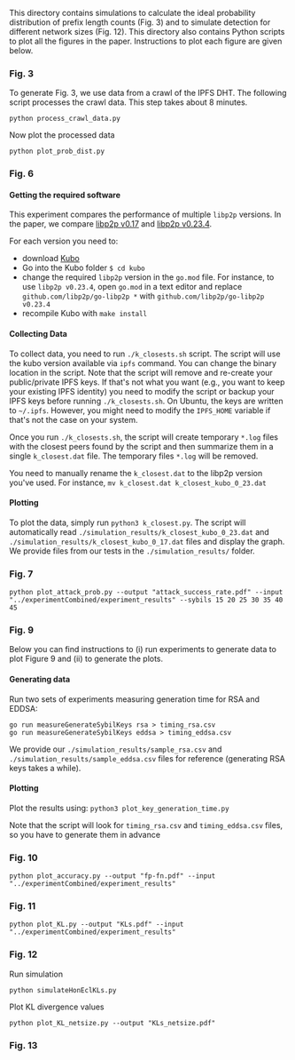 This directory contains simulations to calculate the ideal probability distribution of prefix length counts (Fig. 3) and to simulate detection for different network sizes (Fig. 12). This directory also contains Python scripts to plot all the figures in the paper. Instructions to plot each figure are given below.
<!-- The generated plots will be stored in the **plots** directory. -->

### Fig. 3
To generate Fig. 3, we use data from a crawl of the IPFS DHT. The following script processes the crawl data. This step takes about 8 minutes.
```
python process_crawl_data.py
```
Now plot the processed data
```
python plot_prob_dist.py
```
### Fig. 6
#### Getting the required software
This experiment compares the performance of multiple `libp2p` versions. In the paper, we compare [libp2p v0.17](https://github.com/libp2p/go-libp2p/releases/tag/v0.17.0) and [libp2p v0.23.4](https://github.com/libp2p/go-libp2p/releases/tag/v0.23.4).

For each version you need to:
* download [Kubo](https://github.com/ipfs/kubo)
* Go into the Kubo folder `$ cd kubo`
* change the required `libp2p` version in the `go.mod` file. For instance, to use `libp2p v0.23.4`, open `go.mod` in a text editor and replace `github.com/libp2p/go-libp2p *` with `github.com/libp2p/go-libp2p v0.23.4`
* recompile Kubo with `make install`


#### Collecting Data
To collect data, you need to run `./k_closests.sh` script. The script will use the kubo version available via `ipfs` command. You can change the binary location in the script. Note that the script will remove and re-create your public/private IPFS keys. If that's not what you want (e.g., you want to keep your existing IPFS identity) you need to modify the script or backup your IPFS keys before running `./k_closests.sh`. On Ubuntu, the keys are written to `~/.ipfs`. However, you might need to modify the `IPFS_HOME` variable if that's not the case on your system. 

Once you run `./k_closests.sh`, the script will create temporary `*.log` files with the closest peers found by the script and then summarize them in a single `k_closest.dat` file. The temporary files `*.log` will be removed. 

You need to manually rename the `k_closest.dat` to the libp2p version you've used. For instance, `mv k_closest.dat k_closest_kubo_0_23.dat`

#### Plotting
To plot the data, simply run `python3 k_closest.py`. The script will automatically read `./simulation_results/k_closest_kubo_0_23.dat` and `./simulation_results/k_closest_kubo_0_17.dat` files and display the graph. We provide files from our tests in the `./simulation_results/` folder.



### Fig. 7
```
python plot_attack_prob.py --output "attack_success_rate.pdf" --input "../experimentCombined/experiment_results" --sybils 15 20 25 30 35 40 45
```
### Fig. 9
Below you can find instructions to (i) run experiments to generate data to plot Figure 9 and (ii) to generate the plots.
#### Generating data
Run two sets of experiments measuring generation time for RSA and EDDSA:
```
go run measureGenerateSybilKeys rsa > timing_rsa.csv
go run measureGenerateSybilKeys eddsa > timing_eddsa.csv
```

We provide our `./simulation_results/sample_rsa.csv` and `./simulation_results/sample_eddsa.csv` files for reference (generating RSA keys takes a while).

#### Plotting
Plot the results using:
`python3 plot_key_generation_time.py`

Note that the script will look for `timing_rsa.csv` and `timing_eddsa.csv` files, so you have to generate them in advance

### Fig. 10
```
python plot_accuracy.py --output "fp-fn.pdf" --input "../experimentCombined/experiment_results"
```
### Fig. 11
```
python plot_KL.py --output "KLs.pdf" --input "../experimentCombined/experiment_results"
```
### Fig. 12
Run simulation
```
python simulateHonEclKLs.py
```
Plot KL divergence values
```
python plot_KL_netsize.py --output "KLs_netsize.pdf"
```
### Fig. 13